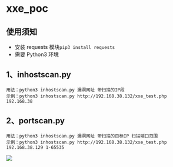 # xxe_poc

## 使用须知

* 安装 requests 模块```pip3 install requests```
* 需要 Python3 环境

## 1、inhostscan.py
```
用法：python3 inhostscan.py 漏洞网址 带扫描的IP段
示例：python3 inhostscan.py http://192.168.38.132/xxe_test.php 192.168.38
```

## 2、portscan.py
```
用法：python3 inhostscan.py 漏洞网址 带扫描的目标IP 扫描端口范围 
示例：python3 inhostscan.py http://192.168.38.132/xxe_test.php 192.168.38.129 1-65535
```

![](https://teamssix.oss-cn-hangzhou.aliyuncs.com/TeamsSix_Subscription_Logo2.png)
